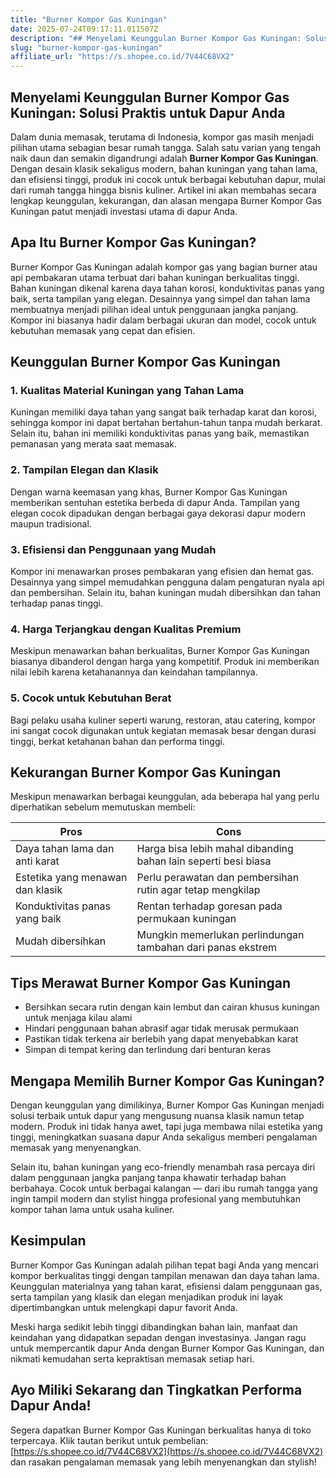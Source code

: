 ```yaml
---
title: "Burner Kompor Gas Kuningan"
date: 2025-07-24T09:17:11.011507Z
description: "## Menyelami Keunggulan Burner Kompor Gas Kuningan: Solusi Praktis untuk Dapur Anda..."
slug: "burner-kompor-gas-kuningan"
affiliate_url: "https://s.shopee.co.id/7V44C68VX2"
---
```

## Menyelami Keunggulan Burner Kompor Gas Kuningan: Solusi Praktis untuk Dapur Anda

Dalam dunia memasak, terutama di Indonesia, kompor gas masih menjadi pilihan utama sebagian besar rumah tangga. Salah satu varian yang tengah naik daun dan semakin digandrungi adalah **Burner Kompor Gas Kuningan**. Dengan desain klasik sekaligus modern, bahan kuningan yang tahan lama, dan efisiensi tinggi, produk ini cocok untuk berbagai kebutuhan dapur, mulai dari rumah tangga hingga bisnis kuliner. Artikel ini akan membahas secara lengkap keunggulan, kekurangan, dan alasan mengapa Burner Kompor Gas Kuningan patut menjadi investasi utama di dapur Anda.

## Apa Itu Burner Kompor Gas Kuningan?

Burner Kompor Gas Kuningan adalah kompor gas yang bagian burner atau api pembakaran utama terbuat dari bahan kuningan berkualitas tinggi. Bahan kuningan dikenal karena daya tahan korosi, konduktivitas panas yang baik, serta tampilan yang elegan. Desainnya yang simpel dan tahan lama membuatnya menjadi pilihan ideal untuk penggunaan jangka panjang. Kompor ini biasanya hadir dalam berbagai ukuran dan model, cocok untuk kebutuhan memasak yang cepat dan efisien.

## Keunggulan Burner Kompor Gas Kuningan

### 1. Kualitas Material Kuningan yang Tahan Lama
Kuningan memiliki daya tahan yang sangat baik terhadap karat dan korosi, sehingga kompor ini dapat bertahan bertahun-tahun tanpa mudah berkarat. Selain itu, bahan ini memiliki konduktivitas panas yang baik, memastikan pemanasan yang merata saat memasak.

### 2. Tampilan Elegan dan Klasik
Dengan warna keemasan yang khas, Burner Kompor Gas Kuningan memberikan sentuhan estetika berbeda di dapur Anda. Tampilan yang elegan cocok dipadukan dengan berbagai gaya dekorasi dapur modern maupun tradisional.

### 3. Efisiensi dan Penggunaan yang Mudah
Kompor ini menawarkan proses pembakaran yang efisien dan hemat gas. Desainnya yang simpel memudahkan pengguna dalam pengaturan nyala api dan pembersihan. Selain itu, bahan kuningan mudah dibersihkan dan tahan terhadap panas tinggi.

### 4. Harga Terjangkau dengan Kualitas Premium
Meskipun menawarkan bahan berkualitas, Burner Kompor Gas Kuningan biasanya dibanderol dengan harga yang kompetitif. Produk ini memberikan nilai lebih karena ketahanannya dan keindahan tampilannya.

### 5. Cocok untuk Kebutuhan Berat
Bagi pelaku usaha kuliner seperti warung, restoran, atau catering, kompor ini sangat cocok digunakan untuk kegiatan memasak besar dengan durasi tinggi, berkat ketahanan bahan dan performa tinggi.

## Kekurangan Burner Kompor Gas Kuningan

Meskipun menawarkan berbagai keunggulan, ada beberapa hal yang perlu diperhatikan sebelum memutuskan membeli:

| **Pros** | **Cons** |
|------------|--------------|
| Daya tahan lama dan anti karat | Harga bisa lebih mahal dibanding bahan lain seperti besi biasa |
| Estetika yang menawan dan klasik | Perlu perawatan dan pembersihan rutin agar tetap mengkilap |
| Konduktivitas panas yang baik | Rentan terhadap goresan pada permukaan kuningan |
| Mudah dibersihkan | Mungkin memerlukan perlindungan tambahan dari panas ekstrem |

## Tips Merawat Burner Kompor Gas Kuningan

- Bersihkan secara rutin dengan kain lembut dan cairan khusus kuningan untuk menjaga kilau alami
- Hindari penggunaan bahan abrasif agar tidak merusak permukaan
- Pastikan tidak terkena air berlebih yang dapat menyebabkan karat
- Simpan di tempat kering dan terlindung dari benturan keras

## Mengapa Memilih Burner Kompor Gas Kuningan?

Dengan keunggulan yang dimilikinya, Burner Kompor Gas Kuningan menjadi solusi terbaik untuk dapur yang mengusung nuansa klasik namun tetap modern. Produk ini tidak hanya awet, tapi juga membawa nilai estetika yang tinggi, meningkatkan suasana dapur Anda sekaligus memberi pengalaman memasak yang menyenangkan.

Selain itu, bahan kuningan yang eco-friendly menambah rasa percaya diri dalam penggunaan jangka panjang tanpa khawatir terhadap bahan berbahaya. Cocok untuk berbagai kalangan — dari ibu rumah tangga yang ingin tampil modern dan stylist hingga profesional yang membutuhkan kompor tahan lama untuk usaha kuliner.

## Kesimpulan

Burner Kompor Gas Kuningan adalah pilihan tepat bagi Anda yang mencari kompor berkualitas tinggi dengan tampilan menawan dan daya tahan lama. Keunggulan materialnya yang tahan karat, efisiensi dalam penggunaan gas, serta tampilan yang klasik dan elegan menjadikan produk ini layak dipertimbangkan untuk melengkapi dapur favorit Anda.

Meski harga sedikit lebih tinggi dibandingkan bahan lain, manfaat dan keindahan yang didapatkan sepadan dengan investasinya. Jangan ragu untuk mempercantik dapur Anda dengan Burner Kompor Gas Kuningan, dan nikmati kemudahan serta kepraktisan memasak setiap hari.

## Ayo Miliki Sekarang dan Tingkatkan Performa Dapur Anda!

Segera dapatkan Burner Kompor Gas Kuningan berkualitas hanya di toko terpercaya. Klik tautan berikut untuk pembelian: [https://s.shopee.co.id/7V44C68VX2](https://s.shopee.co.id/7V44C68VX2) dan rasakan pengalaman memasak yang lebih menyenangkan dan stylish!